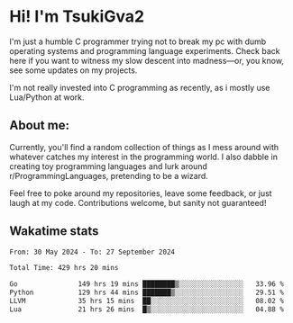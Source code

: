 # Hi! I'm TsukiGva2

I'm just a humble C programmer trying not to break my pc with dumb operating systems and programming language experiments. Check back here if you want to witness my slow descent into madness—or, you know, see some updates on my projects.

I'm not really invested into C programming as recently, as i mostly use Lua/Python at work.

## About me:

Currently, you'll find a random collection of things as I mess around with whatever catches my interest in the programming world. I also dabble in creating toy programming languages and lurk around r/ProgrammingLanguages, pretending to be a wizard.

Feel free to poke around my repositories, leave some feedback, or just laugh at my code. Contributions welcome, but sanity not guaranteed!

## Wakatime stats
<!--START_SECTION:waka-->

```txt
From: 30 May 2024 - To: 27 September 2024

Total Time: 429 hrs 20 mins

Go               149 hrs 19 mins ████████▒░░░░░░░░░░░░░░░░   33.96 %
Python           129 hrs 44 mins ███████▒░░░░░░░░░░░░░░░░░   29.51 %
LLVM             35 hrs 15 mins  ██░░░░░░░░░░░░░░░░░░░░░░░   08.02 %
Lua              21 hrs 26 mins  █▒░░░░░░░░░░░░░░░░░░░░░░░   04.88 %
```

<!--END_SECTION:waka-->
